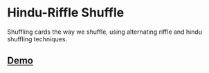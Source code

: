 Hindu-Riffle Shuffle
============

Shuffling cards the way we shuffle, using alternating riffle and hindu shuffling techniques.

## [Demo](http://karmadude.github.com/CardShuffler/)

